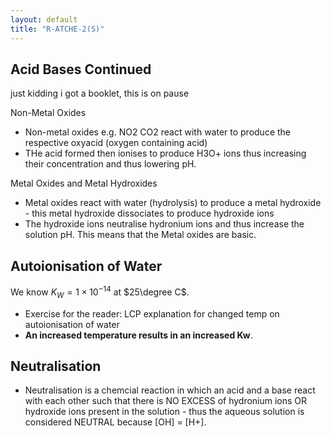 ```yaml
---
layout: default
title: "R-ATCHE-2(S)"
---
```


## Acid Bases Continued

just kidding i got a booklet, this is on pause

Non-Metal Oxides
- Non-metal oxides e.g. NO2 CO2 react with water to produce the respective oxyacid (oxygen containing acid)
- THe acid formed then ionises to produce H3O+ ions thus increasing their concentration and thus lowering pH.

Metal Oxides and Metal Hydroxides
- Metal oxides react with water (hydrolysis) to produce a metal hydroxide - this metal hydroxide dissociates to produce hydroxide ions
- The hydroxide ions neutralise hydronium ions and thus increase the solution pH. This means that the Metal oxides are basic.

## Autoionisation of Water

We know $K_{W}=1\times 10^{-14}$ at $25\degree C$.

- Exercise for the reader: LCP explanation for changed temp on autoionisation of water
- **An increased temperature results in an increased Kw**.

## Neutralisation

- Neutralisation is a chemcial reaction in which an acid and a base react with each other such that there is NO EXCESS of hydronium ions OR hydroxide ions present in the solution - thus the aqueous solution is considered NEUTRAL because \[OH\] = \[H+\].

